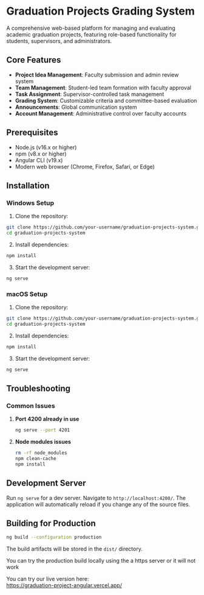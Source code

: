 # Graduation Projects Grading System

A comprehensive web-based platform for managing and evaluating academic graduation projects, featuring role-based functionality for students, supervisors, and administrators.

## Core Features

- **Project Idea Management**: Faculty submission and admin review system
- **Team Management**: Student-led team formation with faculty approval
- **Task Assignment**: Supervisor-controlled task management
- **Grading System**: Customizable criteria and committee-based evaluation
- **Announcements**: Global communication system
- **Account Management**: Administrative control over faculty accounts

## Prerequisites

- Node.js (v16.x or higher)
- npm (v8.x or higher)
- Angular CLI (v19.x)
- Modern web browser (Chrome, Firefox, Safari, or Edge)

## Installation

### Windows Setup

1. Clone the repository:

```bash
git clone https://github.com/your-username/graduation-projects-system.git
cd graduation-projects-system
```

2. Install dependencies:

```bash
npm install
```

3. Start the development server:

```bash
ng serve
```

### macOS Setup

1. Clone the repository:

```bash
git clone https://github.com/your-username/graduation-projects-system.git
cd graduation-projects-system
```

2. Install dependencies:

```bash
npm install
```

3. Start the development server:

```bash
ng serve
```

## Troubleshooting

### Common Issues

1. **Port 4200 already in use**

   ```bash
   ng serve --port 4201
   ```

2. **Node modules issues**

   ```bash
   rm -rf node_modules
   npm clean-cache
   npm install
   ```

## Development Server

Run `ng serve` for a dev server. Navigate to `http://localhost:4200/`. The application will automatically reload if you change any of the source files.

## Building for Production

```bash
ng build --configuration production
```

The build artifacts will be stored in the `dist/` directory.

You can try the production build locally using the a https server or it will not work

You can try our live version here:  
<https://graduation-project-angular.vercel.app/>
